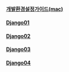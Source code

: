 #### [개발환경설정가이드(mac)](Django%20%EA%B0%9C%EB%B0%9C%ED%99%98%EA%B2%BD%EC%84%A4%EC%A0%95%EA%B0%80%EC%9D%B4%EB%93%9C.md)

#### [Django01](/Django/Django01.md)

#### [Django02](/Django/Django02.md)

#### [Django03](/Django/Django03.md)

#### [Django04](/Django/Django04.md)